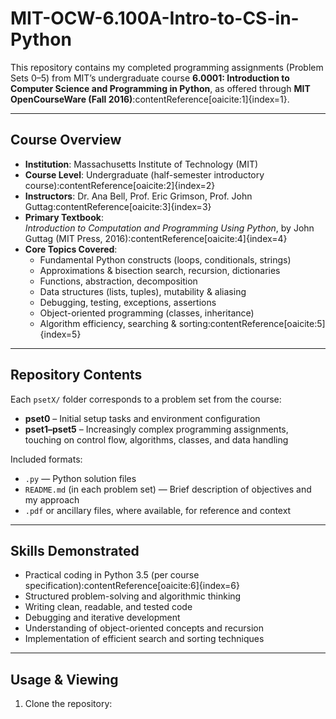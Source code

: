 # MIT-OCW-6.100A-Intro-to-CS-in-Python

This repository contains my completed programming assignments (Problem Sets 0–5) from MIT’s undergraduate course **6.0001: Introduction to Computer Science and Programming in Python**, as offered through **MIT OpenCourseWare (Fall 2016)**:contentReference[oaicite:1]{index=1}.

---

##  Course Overview

- **Institution**: Massachusetts Institute of Technology (MIT)  
- **Course Level**: Undergraduate (half-semester introductory course):contentReference[oaicite:2]{index=2}  
- **Instructors**: Dr. Ana Bell, Prof. Eric Grimson, Prof. John Guttag:contentReference[oaicite:3]{index=3}  
- **Primary Textbook**:  
  *Introduction to Computation and Programming Using Python*, by John Guttag (MIT Press, 2016):contentReference[oaicite:4]{index=4}  
- **Core Topics Covered**:  
  - Fundamental Python constructs (loops, conditionals, strings)  
  - Approximations & bisection search, recursion, dictionaries  
  - Functions, abstraction, decomposition  
  - Data structures (lists, tuples), mutability & aliasing  
  - Debugging, testing, exceptions, assertions  
  - Object-oriented programming (classes, inheritance)  
  - Algorithm efficiency, searching & sorting:contentReference[oaicite:5]{index=5}

---

##  Repository Contents

Each `psetX/` folder corresponds to a problem set from the course:
- **pset0** – Initial setup tasks and environment configuration
- **pset1–pset5** – Increasingly complex programming assignments, touching on control flow, algorithms, classes, and data handling

Included formats:
- `.py` — Python solution files
- `README.md` (in each problem set) — Brief description of objectives and my approach
- `.pdf` or ancillary files, where available, for reference and context

---

##  Skills Demonstrated

- Practical coding in Python 3.5 (per course specification):contentReference[oaicite:6]{index=6}  
- Structured problem-solving and algorithmic thinking  
- Writing clean, readable, and tested code  
- Debugging and iterative development  
- Understanding of object-oriented concepts and recursion  
- Implementation of efficient search and sorting techniques

---

##  Usage & Viewing

1. Clone the repository:
